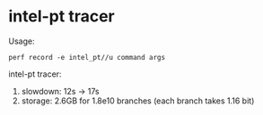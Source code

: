 # intel-pt tracer

Usage:

```shell
perf record -e intel_pt//u command args
```

intel-pt tracer:

1. slowdown: 12s -> 17s
2. storage: 2.6GB for 1.8e10 branches (each branch takes 1.16 bit)

